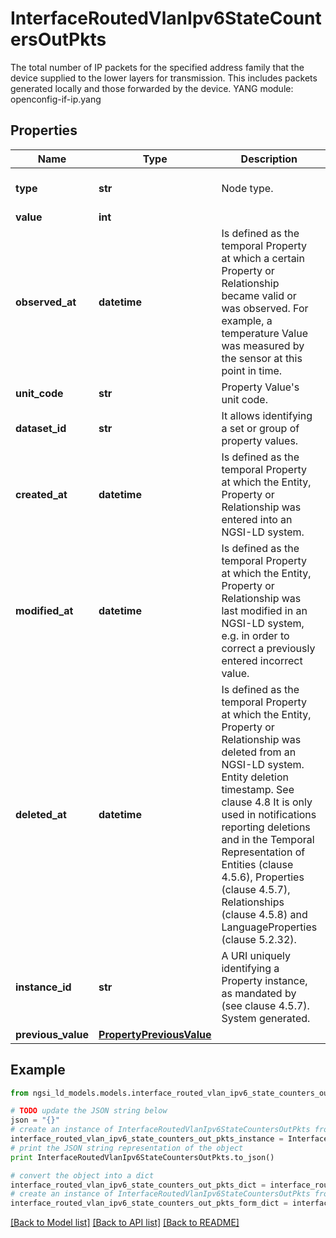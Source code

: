 # InterfaceRoutedVlanIpv6StateCountersOutPkts

The total number of IP packets for the specified address family that the device supplied to the lower layers for transmission. This includes packets generated locally and those forwarded by the device.  YANG module: openconfig-if-ip.yang 

## Properties

Name | Type | Description | Notes
------------ | ------------- | ------------- | -------------
**type** | **str** | Node type.  | [optional] [default to 'Property']
**value** | **int** |  | 
**observed_at** | **datetime** | Is defined as the temporal Property at which a certain Property or Relationship became valid or was observed. For example, a temperature Value was measured by the sensor at this point in time.  | [optional] 
**unit_code** | **str** | Property Value&#39;s unit code.  | [optional] 
**dataset_id** | **str** | It allows identifying a set or group of property values.  | [optional] 
**created_at** | **datetime** | Is defined as the temporal Property at which the Entity, Property or Relationship was entered into an NGSI-LD system.  | [optional] [readonly] 
**modified_at** | **datetime** | Is defined as the temporal Property at which the Entity, Property or Relationship was last modified in an NGSI-LD system, e.g. in order to correct a previously entered incorrect value.  | [optional] [readonly] 
**deleted_at** | **datetime** | Is defined as the temporal Property at which the Entity, Property or Relationship was deleted from an NGSI-LD system.  Entity deletion timestamp. See clause 4.8 It is only used in notifications reporting deletions and in the Temporal Representation of Entities (clause 4.5.6), Properties (clause 4.5.7), Relationships (clause 4.5.8) and LanguageProperties (clause 5.2.32).  | [optional] [readonly] 
**instance_id** | **str** | A URI uniquely identifying a Property instance, as mandated by (see clause 4.5.7). System generated.  | [optional] [readonly] 
**previous_value** | [**PropertyPreviousValue**](PropertyPreviousValue.md) |  | [optional] 

## Example

```python
from ngsi_ld_models.models.interface_routed_vlan_ipv6_state_counters_out_pkts import InterfaceRoutedVlanIpv6StateCountersOutPkts

# TODO update the JSON string below
json = "{}"
# create an instance of InterfaceRoutedVlanIpv6StateCountersOutPkts from a JSON string
interface_routed_vlan_ipv6_state_counters_out_pkts_instance = InterfaceRoutedVlanIpv6StateCountersOutPkts.from_json(json)
# print the JSON string representation of the object
print InterfaceRoutedVlanIpv6StateCountersOutPkts.to_json()

# convert the object into a dict
interface_routed_vlan_ipv6_state_counters_out_pkts_dict = interface_routed_vlan_ipv6_state_counters_out_pkts_instance.to_dict()
# create an instance of InterfaceRoutedVlanIpv6StateCountersOutPkts from a dict
interface_routed_vlan_ipv6_state_counters_out_pkts_form_dict = interface_routed_vlan_ipv6_state_counters_out_pkts.from_dict(interface_routed_vlan_ipv6_state_counters_out_pkts_dict)
```
[[Back to Model list]](../README.md#documentation-for-models) [[Back to API list]](../README.md#documentation-for-api-endpoints) [[Back to README]](../README.md)



